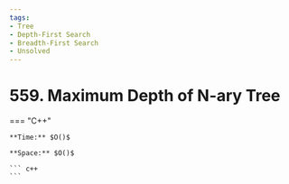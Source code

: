 ```yaml
---
tags:
- Tree
- Depth-First Search
- Breadth-First Search
- Unsolved
---
```



# 559. Maximum Depth of N-ary Tree

=== "C++"

    **Time:** $O()$

    **Space:** $O()$

    ``` c++
    ```